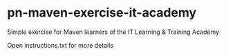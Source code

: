 # pn-maven-exercise-it-academy
Simple exercise for Maven learners of the IT Learning & Training Academy

Open instructions.txt for more details

